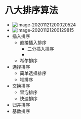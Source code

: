 # 八大排序算法

- ![image-20201121200020524](C:\Users\Administrator\AppData\Roaming\Typora\typora-user-images\image-20201121200020524.png)
- ![image-20201121200129815](C:\Users\Administrator\AppData\Roaming\Typora\typora-user-images\image-20201121200129815.png)
- 插入排序
  - 直接插入排序
    - 二分插入排序
    - 
  - 希尔排序
- 选择排序
  - 简单选择排序
  - 堆排序
- 交换排序
  - 冒泡排序
  - 快速排序
- 归并排序
- 基数排序
